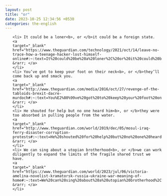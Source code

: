 ```yaml
---
layout: post
title: "or"
date: 2023-10-25 12:34:56 +0530
categories: the-english
---
```

<ol>

    <li> It could be a loner<b>, or </b>it could be a foreign state.
    <a 
    target="_blank" 
    href="https://www.theguardian.com/technology/2021/oct/14/leave-no-trace-how-a-teenage-hacker-lost-himself-online#:~:text=It%20could%20be%20a%20loner%2C%20or%20it%20could%20be%20a%20foreign%20state."> &rarr; </a>
    </li>
    <li> You’ve got to keep your foot on their neck<b>, or </b>they’ll come back up and smack you.
    <a 
    target="_blank" 
    href="http://www.theguardian.com/media/2016/oct/27/revenge-of-the-tabloids-brexit-dacre-murdoch#:~:text=You%E2%80%99ve%20got%20to%20keep%20your%20foot%20on%20their%20neck%2C%20or%20they%E2%80%99ll%20come%20back%20up%20and%20smack%20you."> &rarr; </a>
    </li>
    <li> He shouted for help but no one heard him<b>, or </b>they were too absorbed in pulling people from the water.
    <a 
    target="_blank" 
    href="http://www.theguardian.com/world/2019/dec/05/mosul-iraq-ferry-disaster-corruption-protests#:~:text=He%20shouted%20for%20help%20but%20no%20one%20heard%20him%2C%20or%20they%20were%20too%20absorbed%20in%20pulling%20people%20from%20the%20water."> &rarr; </a>
    </li>
    <li> We can sing about a utopian brotherhood<b>, or </b>we can work diligently to expand the limits of the fragile shared trust we have.
    <a 
    target="_blank" 
    href="https://www.theguardian.com/world/2023/jul/06/victoria-amelina-novelist-kramatorsk-russia-ukraine-war-meaning-of-home#:~:text=We%20can%20sing%20about%20a%20utopian%20brotherhood%2C%20or%20we%20can%20work%20diligently%20to%20expand%20the%20limits%20of%20the%20fragile%20shared%20trust%20we%20have."> &rarr; </a>
    </li>